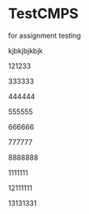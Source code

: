 # TestCMPS
for assignment testing 

kjbkjbjkbjk

121233

333333

444444

555555

666666

777777

8888888

1111111

12111111

13131331

